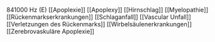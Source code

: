 841000 Hz (E)
[[Apoplexie]]
[[Apoplexy]]
[[Hirnschlag]]
[[Myelopathie]]
[[Rückenmarkserkrankungen]]
[[Schlaganfall]]
[[Vascular Unfall]]
[[Verletzungen des Rückenmarks]]
[[Wirbelsäulenerkrankungen]]
[[Zerebrovaskuläre Apoplexie]]